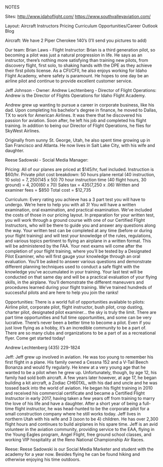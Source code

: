 NOTES

Sites:
http://www.idahoflight.com/
https://www.southvalleyaviation.com/

Layout:
Aircraft
Instructors
Pricing
Curriculum
Opportunities/Career Outlook
Blog



Aircraft:
We have 2 Piper Cherokee 140’s (I’ll send you pictures to add)

Our team:
Brian Laws - Flight Instructor: Brian is a third generation pilot, so becoming a pilot was just a natural progression in life. He says as an instructor, there’s nothing more satisfying than training new pilots, from discovery flight, first solo, to shaking hands with the DPE as they achieve their first pilots license. As a CFI/CFII, he also enjoys working for Idaho Flight Academy, where safety is paramount. He hopes to one day be an airline pilot and continue to provide excellent customer service.

Jeff Johnson - Owner: 
Andrew Lechtenberg - Director of Flight Operations: Andrew is the Director of Flights Operations for Idaho Flight Academy. 

Andrew grew up wanting to pursue a career in corporate business, like his dad. Upon completing his bachelor's degree in finance, he moved to Dallas, TX to work for American Airlines. It was there that he discovered his passion for aviation. Soon after, he left his job and completed his flight training. In addition to being our Director of Flight Operations, he flies for SkyWest Airlines.

Originally from sunny St. George, Utah, he also spent time growing up in San Francisco and Atlanta. He now lives in Salt Lake City, with his wife and daughter.

Reese Sadowski - Social Media Manager:

Pricing:
All of our planes are priced at $145/hr, fuel included. Instruction is $60/hr. Private pilot cost breakdown:
50 hours plane rental (40 instruction, 10 solo) = $7,250 ($145 x 50)
70 hour instruction time (40 flight hours, 30 ground) = $4,200 ($60 x 70)
Sales tax = $435 ($7,250 x .06)
Written and examiner fees = $850
Total cost = $12,735

Curriculum:
Every rating you achieve has a 3 part test you will have to undergo. We’re here to help you with all 3! You will have a written examination, oral examination, and practical examination. We’ve included the costs of those in our pricing layout. In preparation for your written test, you will work through a ground course with one of our Certified Flight Instructors, who will be there to guide you and answer any questions along the way. Your written test can be completed at any time (before or during your flight training) and will test your knowledge of the rules, regulations, and various topics pertinent to flying an airplane in a written format. This will be administered by the FAA. Your next exams will come after the completion of your flight training, where you’ll be tested by a Designated Pilot Examiner, who will first gauge your knowledge through an oral evaluation. You’ll be asked to answer various questions and demonstrate different planning techniques used to conduct a safe flight with the knowledge you’ve accumulated in your training. Your last test will be conducted on that same day and will be a practical evaluation of your flying skills, in the airplane. You’ll demonstrate the different maneuvers and procedures learned during your flight training. We’ve trained hundreds of successful pilots and are here to help you join the ranks!

Opportunities:
There is a world full of opportunities available to pilots: Airline pilot, corporate pilot, flight instructor, bush pilot, crop dusting, charter pilot, designated pilot examiner… the sky is truly the limit. There are part time opportunities and full time opportunities, and some can be very lucrative. There’s never been a better time to become a pilot. Even if you just love flying as a hobby, it’s an incredible community to be a part of. There are so many clubs and organizations to be a part of as a recreational flyer. Come get started today!

Andrew Lechtenberg
(435) 229-1824

Jeff: Jeff grew up involved in aviation. He was too young to remember his first flight in a plane. His family owned a Cessna 152 and a V-Tail Beech Bonanza and would fly regularly. He knew at a very young age that he wanted to be a pilot when he grew up. Unfortunately, though, by age 12, his family had sold both aircraft. A few years later however, at age 17, he began building a kit aircraft, a Zodiac CH601XL, with his dad and uncle and he was tossed back into the world of aviation. He began his flight training in 2010 and received his commercial certificate and became a Certified Flight Instructor in early 2017, having taken a few years off from training to marry the love of his life and have a daughter. After a short year of being a full-time flight instructor, he was head-hunted to be the corporate pilot for a small construction company where he still works today. Jeff lives in northern Utah with his wife and 3 (soon to be 4) children. He has over 2,300 flight hours and continues to build airplanes in his spare time. Jeff is an avid volunteer in the aviation community, providing service to the EAA, flying in the Young Eagles program, Angel Flight, free ground school classes, and working VIP hospitality at the Reno National Championship Air Races.

Reese: Reese Sadowski is our Social Media Marketer and student with the academy for a year now. Besides flying he can be found hiking and otherwise enjoying his time outdoors. 